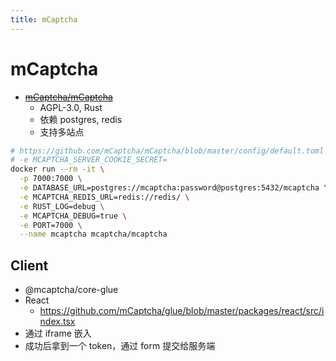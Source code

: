 ```yaml
---
title: mCaptcha
---
```


# mCaptcha

- ~~[mCaptcha/mCaptcha](https://github.com/mCaptcha/mCaptcha)~~
  - AGPL-3.0, Rust
  - 依赖 postgres, redis
  - 支持多站点

```bash
# https://github.com/mCaptcha/mCaptcha/blob/master/config/default.toml
# -e MCAPTCHA_SERVER_COOKIE_SECRET=
docker run --rm -it \
  -p 7000:7000 \
  -e DATABASE_URL=postgres://mcaptcha:password@postgres:5432/mcaptcha \
  -e MCAPTCHA_REDIS_URL=redis://redis/ \
  -e RUST_LOG=debug \
  -e MCAPTCHA_DEBUG=true \
  -e PORT=7000 \
  --name mcaptcha mcaptcha/mcaptcha
```

## Client

- @mcaptcha/core-glue
- React
  - https://github.com/mCaptcha/glue/blob/master/packages/react/src/index.tsx
- 通过 iframe 嵌入
- 成功后拿到一个 token，通过 form 提交给服务端
